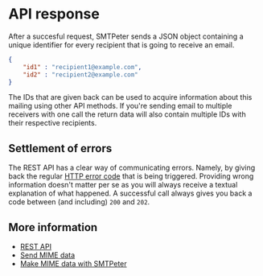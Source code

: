 # API response

After a succesful request, SMTPeter sends a JSON object containing a unique identifier 
for every recipient that is going to receive an email. 

```json
{
    "id1" : "recipient1@example.com",
    "id2" : "recipient2@example.com"
}
```

The IDs that are given back can be used to acquire information about this mailing 
using other API methods. If you're sending email to multiple receivers with 
one call the return data will also contain multiple IDs with their respective recipients.

## Settlement of errors

The REST API has a clear way of communicating errors. Namely, by giving back the regular
<a href="https://nl.wikipedia.org/wiki/Lijst_van_HTTP-statuscodes" target="_blank">HTTP error code</a>
that is being triggered. Providing wrong information doesn't matter per se as you will always 
receive a textual explanation of what happened. A successful call always gives you back 
a code between (and including) `200` and `202`.

## More information

* [REST API](./rest-api)
* [Send MIME data](./rest-mime)
* [Make MIME data with SMTPeter](./rest-send-json)
